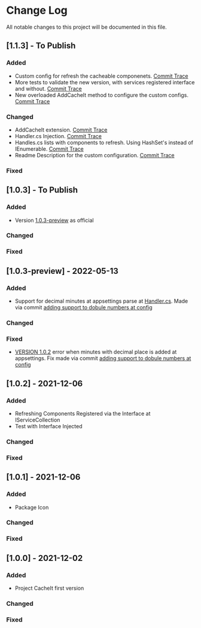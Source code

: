 
# Change Log
All notable changes to this project will be documented in this file.

## [1.1.3] - To Publish
  
### Added
- Custom config for refresh the cacheable componenets. [Commit Trace](https://github.com/duccl/cache-it/commit/bf822009973781f50e56f447bc067a96ec51a118)
- More tests to validate the new version, with services registered interface and without. [Commit Trace](https://github.com/duccl/cache-it/commit/faf908d1aab2deb0b78239a941416c485efa2849)
- New overloaded AddCacheIt method to configure the custom configs. [Commit Trace](https://github.com/duccl/cache-it/commit/72237a869bac129a4674aef5c52b93f07250c22f)

### Changed
- AddCacheIt extension. [Commit Trace](https://github.com/duccl/cache-it/commit/72237a869bac129a4674aef5c52b93f07250c22f)
- Handler.cs Injection. [Commit Trace](https://github.com/duccl/cache-it/commit/bf822009973781f50e56f447bc067a96ec51a118)
- Handles.cs lists with components to refresh. Using HashSet's instead of IEnumerable. [Commit Trace](https://github.com/duccl/cache-it/commit/bf822009973781f50e56f447bc067a96ec51a118)
- Readme Description for the custom configuration. [Commit Trace](https://github.com/duccl/cache-it/commit/46fa6f31da1b88dd357afdc700a0bd76942ecd21)
 
### Fixed

## [1.0.3] - To Publish
  
### Added
- Version [1.0.3-preview](#103---2022-05-13) as official

### Changed
 
### Fixed

## [1.0.3-preview] - 2022-05-13
  
### Added
- Support for decimal minutes at appsettings parse at [Handler.cs](/src/CacheIt/Hosting/Handler.cs). Made via commit [adding support to dobule numbers at config](https://github.com/duccl/cache-it/commit/5844bc405ce87e22dc2db42602f5c9302d8e02bc)

### Changed
 
### Fixed
- [VERSION 1.0.2](#102---2021-12-06) error when minutes with decimal place is added at appsettings. Fix made via commit [adding support to dobule numbers at config](https://github.com/duccl/cache-it/commit/5844bc405ce87e22dc2db42602f5c9302d8e02bc)

## [1.0.2] - 2021-12-06
  
### Added
- Refreshing Components Registered via the Interface at IServiceCollection
- Test with Interface Injected

### Changed
 
### Fixed
 
## [1.0.1] - 2021-12-06
 
### Added
- Package Icon
   
### Changed
 
### Fixed

## [1.0.0] - 2021-12-02
 
### Added
- Project CacheIt first version
   
### Changed
 
### Fixed